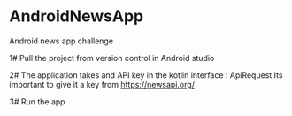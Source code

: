 # AndroidNewsApp
Android news app challenge

1# Pull the project from version control in Android studio 

2# The application takes and API key in the kotlin interface : ApiRequest
    Its important to give it a key from https://newsapi.org/
    
3# Run the app
